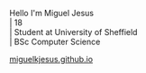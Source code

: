 Hello I'm Miguel Jesus \
| 18 \
| Student at University of Sheffield \
| BSc Computer Science

[miguelkjesus.github.io](https://miguelkjesus.github.io/)
